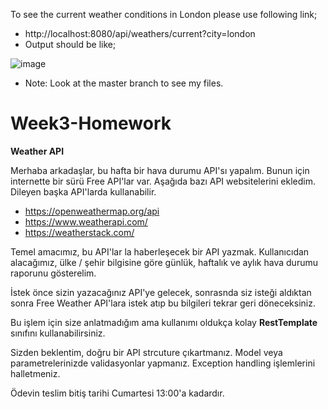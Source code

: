 
To see the current weather conditions in London please use following link;
* http://localhost:8080/api/weathers/current?city=london
* Output should be like;

![image](https://user-images.githubusercontent.com/97522259/163869827-d6dfe0cf-2645-49c9-9477-933f24d783e0.png)

* Note: Look at the master branch to see my files.


# Week3-Homework

**Weather API**

Merhaba arkadaşlar, bu hafta bir hava durumu API'sı yapalım. Bunun için internette bir sürü Free API'lar var. Aşağıda bazı API websitelerini ekledim. Dileyen başka API'larda kullanabilir.

* https://openweathermap.org/api
* https://www.weatherapi.com/
* https://weatherstack.com/


Temel amacımız, bu API'lar la haberleşecek bir API yazmak. Kullanıcıdan alacağımız, ülke / şehir bilgisine göre günlük, haftalık ve aylık hava durumu raporunu gösterelim.

İstek önce sizin yazacağınız API'ye gelecek, sonrasnda siz isteği aldıktan sonra Free Weather API'lara istek atıp bu bilgileri tekrar geri döneceksiniz.

Bu işlem için size anlatmadığım ama kullanımı oldukça kolay **RestTemplate** sınıfını kullanabilirsiniz. 

Sizden beklentim, doğru bir API strcuture çıkartmanız. 
Model veya parametrelerinizde validasyonlar yapmanız.
Exception handling işlemlerini halletmeniz. 

Ödevin teslim bitiş tarihi Cumartesi 13:00'a kadardır. 

